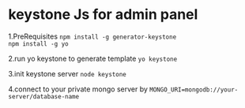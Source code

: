 # keystone Js for admin panel
1.PreRequisites 
  `npm install -g generator-keystone`<br/>
  `npm install -g yo`

2.run yo keystone to generate template
  `yo keystone`        

3.init keystone server
  `node keystone` 

4.connect to your private mongo server by
  `MONGO_URI=mongodb://your-server/database-name`